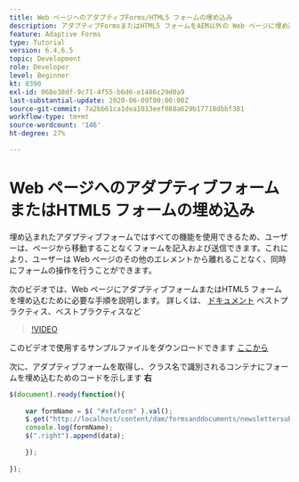 ```yaml
---
title: Web ページへのアダプティブForms/HTML5 フォームの埋め込み
description: アダプティブFormsまたはHTML5 フォームをAEM以外の Web ページに埋め込むために必要な設定手順。
feature: Adaptive Forms
type: Tutorial
version: 6.4,6.5
topic: Development
role: Developer
level: Beginner
kt: 8390
exl-id: 068e38df-9c71-4f55-b6d6-e1486c29d0a9
last-substantial-update: 2020-06-09T00:00:00Z
source-git-commit: 7a2bb61ca1dea1013eef088a629b17718dbbf381
workflow-type: tm+mt
source-wordcount: '146'
ht-degree: 27%

---
```


# Web ページへのアダプティブフォームまたはHTML5 フォームの埋め込み

埋め込まれたアダプティブフォームではすべての機能を使用できるため、ユーザーは、ページから移動することなくフォームを記入および送信できます。これにより、ユーザーは Web ページのその他のエレメントから離れることなく、同時にフォームの操作を行うことができます。

次のビデオでは、Web ページにアダプティブフォームまたはHTML5 フォームを埋め込むために必要な手順を説明します。
詳しくは、 [ドキュメント](https://experienceleague.adobe.com/docs/experience-manager-64/forms/adaptive-forms-basic-authoring/embed-adaptive-form-external-web-page.html?lang=en) ベストプラクティス、ベストプラクティスなど
>[!VIDEO](https://video.tv.adobe.com/v/335893?quality=9&learn=on)

このビデオで使用するサンプルファイルをダウンロードできます [ここから](assets/embedding-af-web-page.zip)

次に、アダプティブフォームを取得し、クラス名で識別されるコンテナにフォームを埋め込むためのコードを示します **右**

```javascript
$(document).ready(function(){
  
    var formName = $( "#xfaform" ).val();
    $.get("http://localhost/content/dam/formsanddocuments/newslettersubscription/jcr:content?wcmmode=disabled", function(data, status){
    console.log(formName);
    $(".right").append(data);
      
    });
  
});
```
